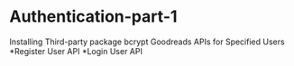 # Authentication-part-1

Installing Third-party package bcrypt
Goodreads APIs for Specified Users
  *Register User API
  *Login User API
